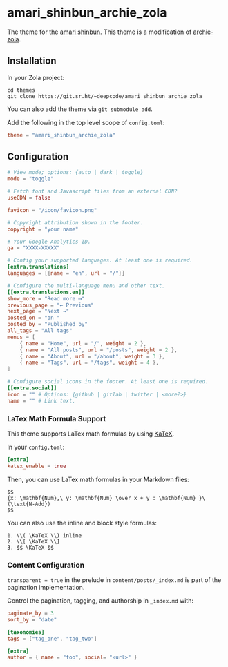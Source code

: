 # amari\_shinbun\_archie\_zola

The theme for the [amari shinbun](https://git.sr.ht/~deepcode/amari_shinbun).
This theme is a modification of
[archie-zola](https://github.com/XXXMrG/archie-zola).

## Installation

In your Zola project:

```
cd themes
git clone https://git.sr.ht/~deepcode/amari_shinbun_archie_zola
```

You can also add the theme via `git submodule add`.

Add the following in the top level scope of `config.toml`:

```toml
theme = "amari_shinbun_archie_zola"
```

## Configuration

```toml
# View mode; options: {auto | dark | toggle}
mode = "toggle"

# Fetch font and Javascript files from an external CDN?
useCDN = false

favicon = "/icon/favicon.png"

# Copyright attribution shown in the footer.
copyright = "your name"

# Your Google Analytics ID.
ga = "XXXX-XXXXX"

# Config your supported languages. At least one is required.
[extra.translations]
languages = [{name = "en", url = "/"}]

# Configure the multi-language menu and other text.
[[extra.translations.en]]
show_more = "Read more ⟶"
previous_page = "← Previous"
next_page = "Next →"
posted_on = "on "
posted_by = "Published by"
all_tags = "All tags"
menus = [
    { name = "Home", url = "/", weight = 2 },
    { name = "All posts", url = "/posts", weight = 2 },
    { name = "About", url = "/about", weight = 3 },
    { name = "Tags", url = "/tags", weight = 4 },
]

# Configure social icons in the footer. At least one is required.
[[extra.social]]
icon = "" # Options: {github | gitlab | twitter | <more?>}
name = "" # Link text.
```

### LaTex Math Formula Support

This theme supports LaTex math formulas by using [KaTeX](https://katex.org/).

In your `config.toml`:

```toml
[extra]
katex_enable = true
```

Then, you can use LaTex math formulas in your Markdown files:

```
$$
{x: \mathbf{Num},\ y: \mathbf{Num} \over x + y : \mathbf{Num} }\ (\text{N-Add})
$$
```

You can also use the inline and block style formulas:

```
1. \\( \KaTeX \\) inline
2. \\[ \KaTeX \\]
3. $$ \KaTeX $$
```

### Content Configuration

`transparent = true` in the prelude in `content/posts/_index.md` is part of the
pagination implementation.

Control the pagination, tagging, and authorship in `_index.md` with:

```toml
paginate_by = 3
sort_by = "date"

[taxonomies]
tags = ["tag_one", "tag_two"]

[extra]
author = { name = "foo", social= "<url>" }
```
